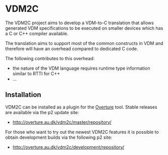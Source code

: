 # VDM2C

The VDM2C project aims to develop a VDM-to-C translation that allows generated VDM specifications to be executed on smaller devices which has a C or C++ compiler available.

The translation aims to support most of the common constructs in VDM and therefore will have an overhead compared to dedicated C code. 

The following contributes to this overhead:

* the nature of the VDM language requires runtime type information similar to RTTI for C++
* ...

## Installation

VDM2C can be installed as a plugin for the [Overture](http://overturetool.org/) tool. Stable releases are available via the p2 update site:

* http://overture.au.dk/vdm2c/master/repository/

For those who want to try out the newest VDM2C features it is possible to obtain development builds via the following p2 site:

* http://overture.au.dk/vdm2c/development/repository/



